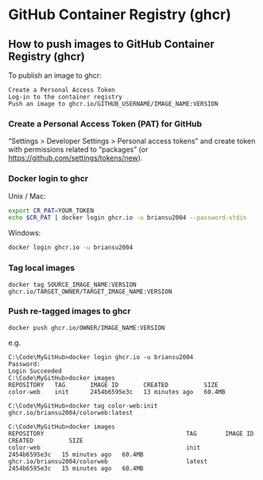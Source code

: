 # GitHub Container Registry (ghcr)

## How to push images to GitHub Container Registry (ghcr)

To publish an image to ghcr:

```dos
Create a Personal Access Token
Log-in to the container registry
Push an image to ghcr.io/GITHUB_USERNAME/IMAGE_NAME:VERSION
```

### Create a Personal Access Token (PAT) for GitHub

“Settings > Developer Settings > Personal access tokens” and create token with permissions related to “packages” (or <https://github.com/settings/tokens/new>).

### Docker login to ghcr

Unix / Mac:

```bash
export CR_PAT=YOUR_TOKEN
echo $CR_PAT | docker login ghcr.io -u briansu2004 --password-stdin
```

Windows:

```bash
docker login ghcr.io -u briansu2004
```

### Tag local images

`docker tag SOURCE_IMAGE_NAME:VERSION ghcr.io/TARGET_OWNER/TARGET_IMAGE_NAME:VERSION`

### Push re-tagged images to ghcr

`docker push ghcr.io/OWNER/IMAGE_NAME:VERSION`

e.g.

```dos
C:\Code\MyGitHub>docker login ghcr.io -u briansu2004                 
Password: 
Login Succeeded
C:\Code\MyGitHub>docker images
REPOSITORY   TAG       IMAGE ID       CREATED          SIZE  
color-web    init      2454b6595e3c   13 minutes ago   60.4MB

C:\Code\MyGitHub>docker tag color-web:init ghcr.io/briansu2004/colorweb:latest

C:\Code\MyGitHub>docker images
REPOSITORY                                        TAG        IMAGE ID       CREATED          SIZE  
color-web                                         init       2454b6595e3c   15 minutes ago   60.4MB
ghcr.io/briansu2004/colorweb                      latest     2454b6595e3c   15 minutes ago   60.4MB

```
